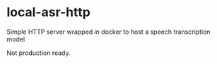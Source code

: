 # local-asr-http
Simple HTTP server wrapped in docker to host a speech transcription model



Not production ready. 